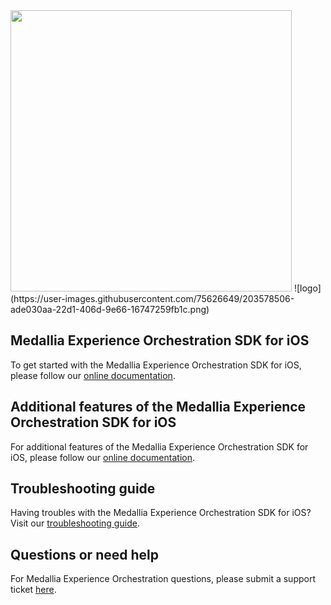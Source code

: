 <img src="https://user-images.githubusercontent.com/75626649/203578506-ade030aa-22d1-406d-9e66-16747259fb1c.png" width="450">
![logo](https://user-images.githubusercontent.com/75626649/203578506-ade030aa-22d1-406d-9e66-16747259fb1c.png)

## Medallia Experience Orchestration SDK for iOS
To get started with the Medallia Experience Orchestration SDK for iOS, please follow our [online documentation](https://medallia-uat.portal.heretto.com/en/medallia-experience-orchestration/medallia-experience-orchestration-for-ios/getting-started-with-the-medallia-experience-orchestration-sdk-for-ios).

## Additional features of the Medallia Experience Orchestration SDK for iOS
For additional features of the Medallia Experience Orchestration SDK for iOS, please follow our [online documentation](https://medallia-uat.portal.heretto.com/en/medallia-experience-orchestration/medallia-experience-orchestration-for-ios/additional-features-of-medallia-experience-orchestration-sdk-for-ios).

## Troubleshooting guide
Having troubles with the Medallia Experience Orchestration SDK for iOS? Visit our [troubleshooting guide](https://medallia-uat.portal.heretto.com/en/medallia-experience-orchestration/medallia-experience-orchestration-for-ios/troubleshooting-guide).

## Questions or need help
For Medallia Experience Orchestration questions, please submit a support ticket [here](https://support.thunderhead.com).

